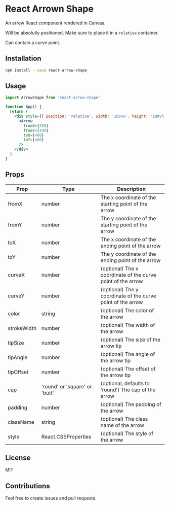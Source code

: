 # React Arrown Shape

An arrow React component rendered in Canvas.

Will be absolutly positioned. Make sure to place it in a `relative` container.

Can contain a curve point.

## Installation

```bash
npm install --save react-arrow-shape
```

## Usage

```jsx
import ArrowShape from 'react-arrow-shape'

function App() {
  return (
    <div style={{ position: 'relative', width: '100vw', height: '100vh' }}>
      <Arrow
        fromX={200}
        fromY={200}
        toX={400}
        toY={400}
      />
    </div>
  )
}
```

## Props

| Prop | Type | Description |
| ---- | ---- | ----------- |
| fromX | number | The x coordinate of the starting point of the arrow |
| fromY | number | The y coordinate of the starting point of the arrow |
| toX | number | The x coordinate of the ending point of the arrow |
| toY | number | The y coordinate of the ending point of the arrow |
| curveX | number | (optional) The x coordinate of the curve point of the arrow |
| curveY | number | (optional) The y coordinate of the curve point of the arrow |
| color | string | (optional) The color of the arrow |
| strokeWidth | number | (optional) The width of the arrow |
| tipSize | number | (optional) The size of the arrow tip |
| tipAngle | number | (optional) The angle of the arrow tip |
| tipOffset | number | (optional) The offset of the arrow tip |
| cap | 'round' or 'square' or 'butt' | (optional, defaults to 'round') The cap of the arrow |
| padding | number | (optional) The padding of the arrow |
| className | string | (optional) The class name of the arrow |
| style | React.CSSProperties | (optional) The style of the arrow |

## License

MIT

## Contributions

Feel free to create issues and pull requests.
